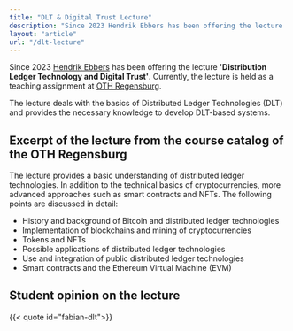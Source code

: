 ```yaml
---
title: "DLT & Digital Trust Lecture"
description: "Since 2023 Hendrik Ebbers has been offering the lecture 'Distribution Ledger Technology and Digital Trust'."
layout: "article"
url: "/dlt-lecture"
---
```


Since 2023 [Hendrik Ebbers](/about-hendrik) has been offering the lecture **'Distribution Ledger Technology and Digital Trust'**.
Currently, the lecture is held as a teaching assignment at [OTH Regensburg](https://www.oth-regensburg.de).

The lecture deals with the basics of Distributed Ledger Technologies (DLT) and provides the necessary
knowledge to develop DLT-based systems.

## Excerpt of the lecture from the course catalog of the OTH Regensburg

The lecture provides a basic understanding of distributed ledger technologies.
In addition to the technical basics of cryptocurrencies, more advanced approaches such as
smart contracts and NFTs.
The following points are discussed in detail:

- History and background of Bitcoin and distributed ledger technologies
- Implementation of blockchains and mining of cryptocurrencies
- Tokens and NFTs
- Possible applications of distributed ledger technologies
- Use and integration of public distributed ledger technologies
- Smart contracts and the Ethereum Virtual Machine (EVM)

## Student opinion on the lecture

{{< quote id="fabian-dlt">}}
